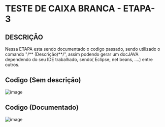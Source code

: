 # TESTE DE CAIXA BRANCA - ETAPA-3
## DESCRIÇÃO
Nessa ETAPA esta sendo documentado o codigo passado, sendo utilizado o comando "/** (Descrição)**/", assim podendo gerar um docJAVA dependendo do seu IDE trabalhado, sendo( Eclipse, net beans, ....) entre outros.
## Codigo (Sem descrição)
![image](https://github.com/IcaroIyusuka/ac2qts/assets/115050400/e7a349e4-00d7-4ea4-8ee1-916c96ea648b)

## Codigo (Documentado)

![image](https://github.com/IcaroIyusuka/ac2qts/assets/115050400/6d24b1a3-4282-4f4b-a241-acb1bfa2f11a)
